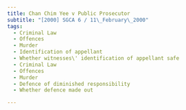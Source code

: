 ```yaml
---
title: Chan Chim Yee v Public Prosecutor 
subtitle: "[2000] SGCA 6 / 11\_February\_2000"
tags:
  - Criminal Law
  - Offences
  - Murder
  - Identification of appellant
  - Whether witnesses\' identification of appellant safe
  - Criminal Law
  - Offences
  - Murder
  - Defence of diminished responsibility
  - Whether defence made out

---
```


